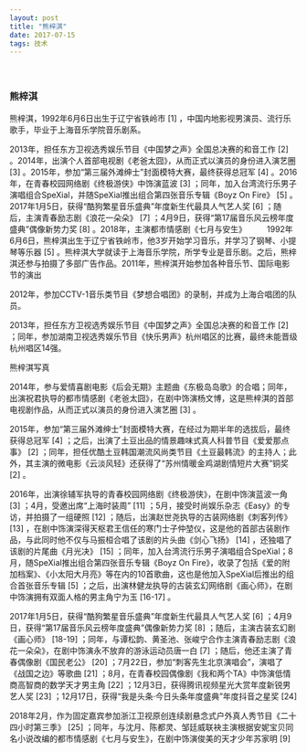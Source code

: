 ```yaml
---
layout: post
title: "熊梓淇"
date: 2017-07-15 
tags: 技术  
---
```


　　
### 熊梓淇

熊梓淇，1992年6月6日出生于辽宁省铁岭市 [1]  ，中国内地影视男演员、流行乐歌手，毕业于上海音乐学院音乐剧系。

2013年，担任东方卫视选秀娱乐节目《中国梦之声》全国总决赛的和音工作 [2]  。2014年，出演个人首部电视剧《老爸太囧》，从而正式以演员的身份进入演艺圈 [3]  。2015年，参加“第三届外滩绅士”封面模特大赛，最终获得总冠军 [4]  。2016年，在青春校园网络剧《终极游侠》中饰演蓝波 [3]  ；同年，加入台湾流行乐男子演唱组合SpeXial，并随SpeXial推出组合第四张音乐专辑《Boyz On Fire》 [5]  。2017年1月5日，获得“酷狗繁星音乐盛典”年度新生代最具人气艺人奖 [6]  ；随后，主演青春励志剧《浪花一朵朵》 [7]  ；4月9日，获得“第17届音乐风云榜年度盛典”偶像新势力奖 [8]  。2018年，主演都市情感剧《七月与安生》
　　
1992年6月6日，熊梓淇出生于辽宁省铁岭市，他3岁开始学习音乐，并学习了钢琴、小提琴等乐器 [5]  。熊梓淇大学就读于上海音乐学院，所学专业是音乐剧。之后，熊梓淇还参与拍摄了多部广告作品。2011年，熊梓淇开始参加各种音乐节、国际电影节的演出

2012年，参加CCTV-1音乐类节目《梦想合唱团》的录制，并成为上海合唱团的队员。

2013年，担任东方卫视选秀娱乐节目《中国梦之声》全国总决赛的和音工作 [2]  ；同年，参加湖南卫视选秀娱乐节目《快乐男声》杭州唱区的比赛，最终未能晋级杭州唱区14强。

熊梓淇写真

2014年，参与爱情喜剧电影《后会无期》主题曲《东极岛岛歌》的合唱；同年，出演祝君执导的都市情感剧《老爸太囧》，在剧中饰演杨文博，这是熊梓淇的首部电视剧作品，从而正式以演员的身份进入演艺圈 [3]  。

2015年，参加“第三届外滩绅士”封面模特大赛，在经过为期半年的选拔后，最终获得总冠军 [4]  ；之后，出演了土豆出品的情景趣味式真人科普节目《爱爱那点事》 [2]  ；同年，担任优酷土豆韩国潮流风尚类节目《土豆最韩流》的主持人；此外，其主演的微电影《云淡风轻》还获得了“苏州情暖金鸡湖剧情短片大赛”铜奖 [2]  。

2016年，出演徐辅军执导的青春校园网络剧《终极游侠》，在剧中饰演蓝波一角 [3]  ；4月，受邀出席“上海时装周” [11]  ；5月，接受时尚娱乐杂志《Easy》的专访，并拍摄了一组硬照 [12]  ；随后，出演赵世尧执导的古装网络剧《刺客列传》 [13]  ，在剧中饰演深得天枢君王信任的寒门士子仲堃仪，这是他的首部古装剧作品，与此同时他不仅与马振桓合唱了该剧的片头曲《剑心飞扬》 [14]  ，还独唱了该剧的片尾曲《月光决》 [15]  ；同年，加入台湾流行乐男子演唱组合SpeXial；8月，随SpeXial推出组合第四张音乐专辑《Boyz On Fire》，收录了包括《爱的附加档案》、《小太阳大月亮》等在内的10首歌曲，这也是他加入SpeXial后推出的组合首张音乐专辑 [5]  ；之后，出演林健龙执导的古装玄幻网络剧《画心师》，在剧中饰演拥有双面人格的男主角宁为玉 [16-17]  。
 
2017年1月5日，获得“酷狗繁星音乐盛典”年度新生代最具人气艺人奖 [6]  ；4月9日，获得“第17届音乐风云榜年度盛典”偶像新势力奖 [8]  ；随后，主演古装玄幻剧《画心师》 [18-19]  ；同年，与谭松韵、黄圣池、张峻宁合作主演青春励志剧《浪花一朵朵》，在剧中饰演永不放弃的游泳运动员唐一白 [7]  ；随后，他还主演了青春偶像剧《国民老公》 [20]  ；7月22日，参加“刺客先生北京演唱会”，演唱了《战国之边》等歌曲 [21]  ；8月，在青春校园偶像剧《我和两个TA》中饰演低情商高智商的数学天才男主角 [22]  ；12月3日，获得腾讯视频星光大赏年度新锐男艺人奖 [23]  ；12月17日，获得“我是头条·今日头条年度盛典”年度抖音之星奖 [24]  

2018年2月，作为固定嘉宾参加浙江卫视原创连续剧悬念式户外真人秀节目《二十四小时第三季》 [25]  ；同年，与沈月、陈都灵、邹廷威联袂主演根据安妮宝贝同名小说改编的都市情感剧《七月与安生》，在剧中饰演俊美的天才少年苏家明 [9] 

